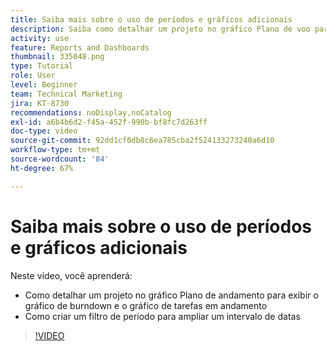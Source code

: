```yaml
---
title: Saiba mais sobre o uso de períodos e gráficos adicionais
description: Saiba como detalhar um projeto no gráfico Plano de voo para fazer com que o gráfico Burndown e o gráfico Tarefas em voo apareçam em [!UICONTROL Análises aprimoradas].
activity: use
feature: Reports and Dashboards
thumbnail: 335048.png
type: Tutorial
role: User
level: Beginner
team: Technical Marketing
jira: KT-8730
recommendations: noDisplay,noCatalog
exl-id: a6b4b6d2-f45a-452f-990b-bf8fc7d263ff
doc-type: video
source-git-commit: 92dd1cf0db8c6ea785cba2f524133273240a6d10
workflow-type: tm+mt
source-wordcount: '84'
ht-degree: 67%

---
```


# Saiba mais sobre o uso de períodos e gráficos adicionais

Neste vídeo, você aprenderá:

* Como detalhar um projeto no gráfico Plano de andamento para exibir o gráfico de burndown e o gráfico de tarefas em andamento
* Como criar um filtro de período para ampliar um intervalo de datas

>[!VIDEO](https://video.tv.adobe.com/v/335048/?quality=12&learn=on)
